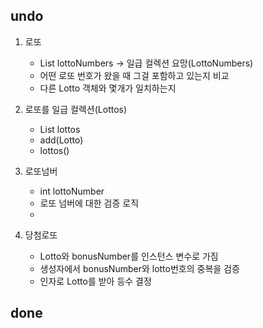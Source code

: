 ## undo

 1) 로또
    - List<int> lottoNumbers -> 일급 컬렉션 요망(LottoNumbers)
    - 어떤 로또 번호가 왔을 때 그걸 포함하고 있는지 비교
    - 다른 Lotto 객체와 몇개가 일치하는지

 2) 로또를 일급 컬렉션(Lottos)
    - List<Lotto> lottos
    - add(Lotto)
    - lottos()

 3) 로또넘버
    - int lottoNumber
    - 로또 넘버에 대한 검증 로직
    -

 4) 당첨로또
    - Lotto와 bonusNumber를 인스턴스 변수로 가짐
    - 생성자에서 bonusNumber와 lotto번호의 중복을 검증
    - 인자로 Lotto를 받아 등수 결정


## done


